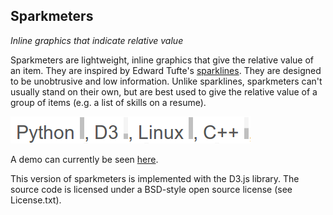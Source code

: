 ## Sparkmeters

_Inline graphics that indicate relative value_

Sparkmeters are lightweight, inline graphics that give the relative value of an item. They are inspired by Edward Tufte's [sparklines](https://en.wikipedia.org/wiki/Sparkline). They are designed to be unobtrusive and low information. Unlike sparklines, sparkmeters can't usually stand on their own, but are best used to give the relative value of a group of items (e.g. a list of skills on a resume).

![sparkmeters in action](sparkmeters-demo.png)

A demo can currently be seen [here](http://roycoding.github.io/sparkmeters/).

This version of sparkmeters is implemented with the D3.js library. The source code is licensed under a BSD-style open source license (see License.txt).

